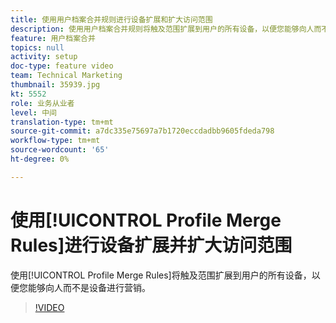 ```yaml
---
title: 使用用户档案合并规则进行设备扩展和扩大访问范围
description: 使用用户档案合并规则将触及范围扩展到用户的所有设备，以便您能够向人而不是设备进行营销。
feature: 用户档案合并
topics: null
activity: setup
doc-type: feature video
team: Technical Marketing
thumbnail: 35939.jpg
kt: 5552
role: 业务从业者
level: 中间
translation-type: tm+mt
source-git-commit: a7dc335e75697a7b1720eccdadbb9605fdeda798
workflow-type: tm+mt
source-wordcount: '65'
ht-degree: 0%

---
```



# 使用[!UICONTROL Profile Merge Rules]进行设备扩展并扩大访问范围

使用[!UICONTROL Profile Merge Rules]将触及范围扩展到用户的所有设备，以便您能够向人而不是设备进行营销。

>[!VIDEO](https://video.tv.adobe.com/v/35939/?quality=12&learn=on)
